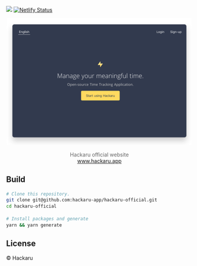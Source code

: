 <a href="https://codeclimate.com/github/hackaru-app/hackaru-official/maintainability"><img src="https://api.codeclimate.com/v1/badges/a08e3a7e1a5c7cfcfe64/maintainability" /></a>
[![Netlify Status](https://api.netlify.com/api/v1/badges/d789f5b0-7a26-4077-978a-205d526dbc72/deploy-status)](https://app.netlify.com/sites/vigilant-bose-6067e9/deploys)

<p align="center">
  <p align="center"><img src="./docs/images/screenshot.png" width="500" /></p>
  <p align="center" style="color: #666;">
    Hackaru official website<br>
    <a href="https://www.hackaru.app">www.hackaru.app</a>
  </p>
</p>

## Build

```sh
# Clone this repository.
git clone git@github.com:hackaru-app/hackaru-official.git
cd hackaru-official

# Install packages and generate
yarn && yarn generate
```

## License

&copy; Hackaru
